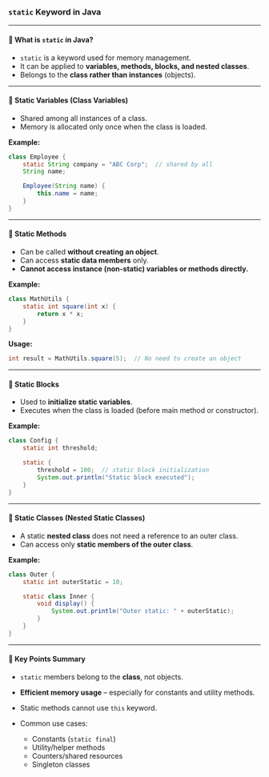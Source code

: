 ### `static` Keyword in Java

---

#### 🔹 What is `static` in Java?

* `static` is a keyword used for memory management.
* It can be applied to **variables, methods, blocks, and nested classes**.
* Belongs to the **class rather than instances** (objects).

---

#### 🔹 Static Variables (Class Variables)

* Shared among all instances of a class.
* Memory is allocated only once when the class is loaded.

**Example:**

```java
class Employee {
    static String company = "ABC Corp";  // shared by all
    String name;

    Employee(String name) {
        this.name = name;
    }
}
```

---

#### 🔹 Static Methods

* Can be called **without creating an object**.
* Can access **static data members** only.
* **Cannot access instance (non-static) variables or methods directly.**

**Example:**

```java
class MathUtils {
    static int square(int x) {
        return x * x;
    }
}
```

**Usage:**

```java
int result = MathUtils.square(5);  // No need to create an object
```

---

#### 🔹 Static Blocks

* Used to **initialize static variables**.
* Executes when the class is loaded (before main method or constructor).

**Example:**

```java
class Config {
    static int threshold;

    static {
        threshold = 100;  // static block initialization
        System.out.println("Static block executed");
    }
}
```

---

#### 🔹 Static Classes (Nested Static Classes)

* A static **nested class** does not need a reference to an outer class.
* Can access only **static members of the outer class**.

**Example:**

```java
class Outer {
    static int outerStatic = 10;

    static class Inner {
        void display() {
            System.out.println("Outer static: " + outerStatic);
        }
    }
}
```

---

#### 🔹 Key Points Summary

* `static` members belong to the **class**, not objects.
* **Efficient memory usage** – especially for constants and utility methods.
* Static methods cannot use `this` keyword.
* Common use cases:

  * Constants (`static final`)
  * Utility/helper methods
  * Counters/shared resources
  * Singleton classes
